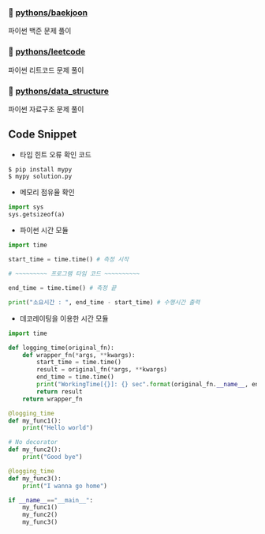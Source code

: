 ### 📂 [pythons/baekjoon](https://github.com/dustin-kang/python-sql/tree/main/pythons/baekjoon)
파이썬 백준 문제 풀이

### 📂 [pythons/leetcode](https://github.com/dustin-kang/python-sql/tree/main/pythons/leetcode)
파이썬 리트코드 문제 풀이

### 📂 [pythons/data_structure](https://github.com/dustin-kang/python-sql/tree/main/pythons/data_structure)
파이썬 자료구조 문제 풀이


## Code Snippet
- 타입 힌트 오류 확인 코드
```
$ pip install mypy
$ mypy solution.py
```
- 메모리 점유율 확인
```python
import sys
sys.getsizeof(a)
```
- 파이썬 시간 모듈
```python
import time

start_time = time.time() # 측정 시작

# ~~~~~~~~~ 프로그램 타임 코드 ~~~~~~~~~~

end_time = time.time() # 측정 끝

print("소요시간 : ", end_time - start_time) # 수행시간 출력
```

- 데코레이팅을 이용한 시간 모듈
```py
import time

def logging_time(original_fn):
    def wrapper_fn(*args, **kwargs):
        start_time = time.time()
        result = original_fn(*args, **kwargs)
        end_time = time.time()
        print("WorkingTime[{}]: {} sec".format(original_fn.__name__, end_time-start_time))
        return result
    return wrapper_fn

@logging_time
def my_func1():
    print("Hello world")

# No decorator
def my_func2():
    print("Good bye")

@logging_time
def my_func3():
    print("I wanna go home")

if __name__=="__main__":
    my_func1()
    my_func2()
    my_func3()
```